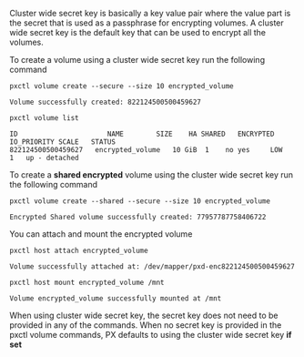 Cluster wide secret key is basically a key value pair where the value part is the secret that is used as a passphrase for encrypting volumes. A cluster wide secret key is the default key that can be used to encrypt all the volumes.

To create a volume using a cluster wide secret key run the following command

```text
pxctl volume create --secure --size 10 encrypted_volume
```

```output
Volume successfully created: 822124500500459627
```

```text
pxctl volume list
```

```output
ID	      	     		NAME		SIZE	HA SHARED	ENCRYPTED	IO_PRIORITY	SCALE	STATUS
822124500500459627	 encrypted_volume	10 GiB	1    no yes		LOW		1	up - detached
```

To create a **shared encrypted** volume using the cluster wide secret key run the following command

```text
pxctl volume create --shared --secure --size 10 encrypted_volume
```

```output
Encrypted Shared volume successfully created: 77957787758406722
```

You can attach and mount the encrypted volume

```text
pxctl host attach encrypted_volume
```

```output
Volume successfully attached at: /dev/mapper/pxd-enc822124500500459627
```

```text
pxctl host mount encrypted_volume /mnt
```

```output
Volume encrypted_volume successfully mounted at /mnt
```

When using cluster wide secret key, the secret key does not need to be provided in any of the commands. When no secret key is provided in the pxctl volume commands, PX defaults to using the cluster wide secret key **if set**

